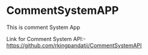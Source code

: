 # CommentSystemAPP

This is comment System App

Link for Comment System API:- https://github.com/rkingpandatji/CommentSystemAPI
